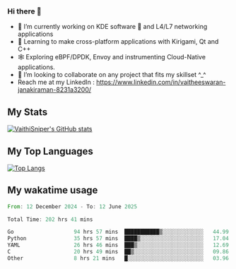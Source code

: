 ### Hi there 👋

- 🔭 I’m currently working on KDE software 💓 and L4/L7 networking applications 
- 📖 Learning to make cross-platform applications with Kirigami, Qt and C++
- 🕸️ Exploring eBPF/DPDK, Envoy and instrumenting Cloud-Native applications. 
- 👯 I’m looking to collaborate on any project that fits my skillset ^_^
- Reach me at my LinkedIn : https://www.linkedin.com/in/vaitheeswaran-janakiraman-8231a3200/

## My Stats
[![VaithiSniper's GitHub stats](https://github-readme-stats.vercel.app/api?username=VaithiSniper&hide=stars&theme=radical)](https://github.com/anuraghazra/github-readme-stats)

## My Top Languages

[![Top Langs](https://github-readme-stats.vercel.app/api/top-langs/?username=VaithiSniper&layout=compact)](https://github.com/anuraghazra/github-readme-stats)

## My wakatime usage

<!--START_SECTION:waka-->

```rust
From: 12 December 2024 - To: 12 June 2025

Total Time: 202 hrs 41 mins

Go                   94 hrs 57 mins  ███████████▒░░░░░░░░░░░░░   44.99 %
Python               35 hrs 57 mins  ████▒░░░░░░░░░░░░░░░░░░░░   17.04 %
YAML                 26 hrs 46 mins  ███▒░░░░░░░░░░░░░░░░░░░░░   12.69 %
C                    20 hrs 49 mins  ██▒░░░░░░░░░░░░░░░░░░░░░░   09.86 %
Other                8 hrs 21 mins   █░░░░░░░░░░░░░░░░░░░░░░░░   03.96 %
```

<!--END_SECTION:waka-->
